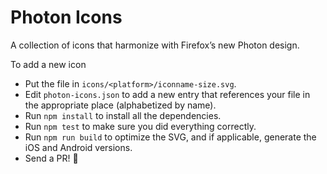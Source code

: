 # Photon Icons

A collection of icons that harmonize with Firefox’s new Photon design.

To add a new icon
* Put the file in `icons/<platform>/iconname-size.svg`.
* Edit `photon-icons.json` to add a new entry that references your file in the appropriate place (alphabetized by name).
* Run `npm install` to install all the dependencies.
* Run `npm test` to make sure you did everything correctly.
* Run `npm run build` to optimize the SVG, and if applicable, generate the iOS and Android versions.
* Send a PR! 🙂
